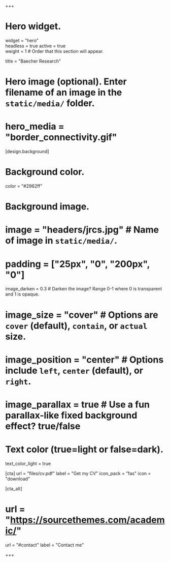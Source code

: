 +++
# Hero widget.
widget = "hero"  
headless = true 
active = true  
weight = 1  # Order that this section will appear.

title = "Baecher Research"

# Hero image (optional). Enter filename of an image in the `static/media/` folder.
 # hero_media = "border_connectivity.gif"

[design.background]

  # Background color.
  color = "#2962ff"
  
  # Background image.
  # image = "headers/jrcs.jpg"  # Name of image in `static/media/`.
  # padding = ["25px", "0", "200px", "0"]
   image_darken = 0.3  # Darken the image? Range 0-1 where 0 is transparent and 1 is opaque.
  # image_size = "cover"  #  Options are `cover` (default), `contain`, or `actual` size.
  # image_position = "center"  # Options include `left`, `center` (default), or `right`.
  # image_parallax = true  # Use a fun parallax-like fixed background effect? true/false
  
  # Text color (true=light or false=dark).
  text_color_light = true
  
   [cta]
   url = "files/cv.pdf"
   label = "Get my CV"
   icon_pack = "fas"
   icon = "download"


 [cta_alt]
   # url = "https://sourcethemes.com/academic/"
   url = "#contact"
   label = "Contact me"

+++

